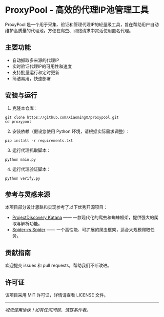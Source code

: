 # ProxyPool - 高效的代理IP池管理工具

ProxyPool 是一个用于采集、验证和管理代理IP的轻量级工具，旨在帮助用户自动维护高质量的代理池，方便在爬虫、网络请求中灵活使用匿名代理。

## 主要功能

- 自动抓取多来源的代理IP
- 实时验证代理IP的可用性和速度
- 支持批量运行和定时更新
- 简洁易用，快速部署

## 安装与运行

1. 克隆本仓库：

```
git clone https://github.com/XiaomingX/proxypool.git
cd proxypool
```

2. 安装依赖（假设您使用 Python 环境，请根据实际需求调整）：

```
pip install -r requirements.txt
```

3. 运行代理抓取脚本：

```
python main.py
```

4. 运行代理验证脚本：

```
python verify.py
```

## 参考与灵感来源

本项目部分设计思路和实现参考了以下优秀开源项目：

- [ProjectDiscovery Katana](https://github.com/projectdiscovery/katana) —— 一款现代化的爬虫和蜘蛛框架，提供强大的爬取与解析功能。
- [Spider-rs Spider](https://github.com/spider-rs/spider) —— 一个高性能、可扩展的爬虫框架，适合大规模爬取任务。

## 贡献指南

欢迎提交 issues 和 pull requests，帮助我们不断改进。

## 许可证

该项目采用 MIT 许可证，详情请查看 LICENSE 文件。

---

*祝您使用愉快！如有任何问题，请联系作者。*
